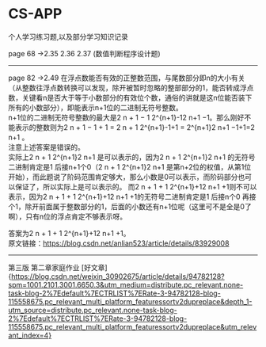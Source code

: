 # CS-APP
个人学习练习题,以及部分学习知识记录

page 68 ->2.35  2.36  2.37 (数值判断程序设计题)<br />

----

page 82 ->2.49
在浮点数能否有效的正整数范围，与尾数部分即n的大小有关（从整数往浮点数转换可以发现，除开被暂时忽略的整部部分的1，能否转成浮点数，关键看n是否大于等于小数部分的有效位个数，通俗的讲就是这n位能否装下所有的小数部分），即能表示n+1位的二进制无符号整数。<br />
n+1位的二进制无符号整数的最大是2 n + 1 − 1 2^{n+1}-12 
n+1
 −1。那么刚好不能表示的整数则为2 n + 1 − 1 + 1 = 2 n + 1 2^{n+1}-1+1 = 2^{n+1}2 
n+1
 −1+1=2 
n+1
 。<br />
注意上述答案是错误的。<br />
实际上2 n + 1 2^{n+1}2 
n+1
 是可以表示的，因为2 n + 1 2^{n+1}2 
n+1
 的无符号二进制肯定是1 后接n+1个0（2 n + 1 2^{n+1}2 
n+1
 是第n+2位的权值，从第1位开始），而此题说了阶码范围肯定够大，那么小数是0可以表示，而阶码部分也可以保证了，所以实际上是可以表示的。
而2 n + 1 + 1 2^{n+1}+12 
n+1
 +1则不可以表示，因为2 n + 1 + 1 2^{n+1}+12 
n+1
 +1的无符号二进制肯定是1 后接n个0 再接个1，除开前面属于整数部分的1，后面的小数还有n+1位呢（这里可不是全是0了啊），只有n位的浮点肯定不够表示呀。<br />
 
 答案为2 n + 1 + 1 2^{n+1}+12 n+1 +1。<br />
原文链接：https://blog.csdn.net/anlian523/article/details/83929008

----

第三版 第二章家庭作业
[好文章]{https://blog.csdn.net/weixin_30902675/article/details/94782128?spm=1001.2101.3001.6650.3&utm_medium=distribute.pc_relevant.none-task-blog-2%7Edefault%7ECTRLIST%7ERate-3-94782128-blog-115558675.pc_relevant_multi_platform_featuressortv2dupreplace&depth_1-utm_source=distribute.pc_relevant.none-task-blog-2%7Edefault%7ECTRLIST%7ERate-3-94782128-blog-115558675.pc_relevant_multi_platform_featuressortv2dupreplace&utm_relevant_index=4}
